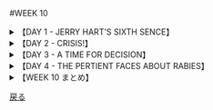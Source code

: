 #WEEK 10
<details><summary>【DAY 1 - JERRY HART'S SIXTH SENCE】</summary>

----
###DAY 1 - JERRY HART'S SIXTH SENCE
####

■ある落ち着かない感じがジェリー・ハートを一日苛んだ。
An uneasy feeling had made Jerry Hart miserable all day long.

■説明は難しいが、過去の同様な衝撃は正確だった。　－厄介事が近づいているのだ。
It was difficult to explain, but the similar sensations in the past had been accurate — trouble was on the way.

■<u>**天候の**</u>悪化を骨の痛みで予言できる人々がいるように、ジェリーは災難の始まりを知覚できた。
Just as some people can predict the onset of <u>**inclement**</u> weather because of an aching in their bones, so could Jerry detect incipient* disaster.

■彼は机に就いて、会社の報告を<u>**熟読し**</u>ようとしたが、努力は無益だった。
He sat at his desk, trying to <u>**peruse**</u> a company report but his efforts were ineffectual*

■彼の内部を苛む感じ、落ち着かない感じのさわり、厄災の<u>**予感**</u>が彼を取り囲んで<u>**止む**</u>ことはなかった。
The gnawing at his insides, the tinge* of uneasiness, the <u>**premonition**</u> of calamity that besieged* him would not <u>**desist**</u>.

■電話が鳴った折、彼は恐怖に<u>**飛び上がった**</u>。電話は彼の妻からだった、そして彼女は錯乱していた。彼らの息子が狂犬に噛まれたのだ。
When the phone rang, he <u>**recoiled**</u> with fear — it was his wife and she was hysterical. Their son had been bitten by a mad dog!

####
----
####|inclement - (天気が)荒れ模様の (unfavorable, stormy)

She blamed her absence from the game on the <u>**inclement**</u> whether, but we knew that was sour grape.

####|peruse - 熟読する, 精読する (to read carefully)

After being admonished by his father, he began to <u>**peruse**</u> the want ads daily.

####|premonition - 予感 (forewarning)

When the black cat crossed her path, Ellen had a <u>**premonition**</u> of disaster.

####|desist - やめる, 思いとどまる (cease)

The pickets promulgated a warning that they would not <u>**desist**</u> in their efforts to enhance their standard of living.

####|recoil - 後退する, 引き返す (draw back)

As the snake prepared to snake, the girls <u>**recoiled**</u> in honor.

</details>
<details><summary>【DAY 2 - CRISIS!】</summary>

----
###DAY 2 - CRISIS!
####

■ジェリー・ハートがその妻からそのことに<u>**関係する**</u>事実を聞き出すやいなや、彼は自宅へと事務所を飛び出した。
As soon as Jerry Hart could get the <u>**pertinent**</u> facts from his wife, he dashed out of the office on his way home.

■彼は廊下で人々を押しのけ、エレベーター係に急ぐように懇願し、老紳士に対して目に余る無礼で、紳士の掴まえたタクシーに飛び乗った。
He joshed* people in the hallway, implored* the elevator operator to hurry, and with flagrant* disregard for an elderly gentleman jumped into the cab he had hailed.

■20分間のタクシー行は永遠に思われ、その間ずっと、ジェリーは恐ろしい考えにとらわれていた。
The twenty-minute taxi ride seemed interminable* and all the while horrible thoughts occurred to Jerry.

■彼はあんぐと顎を開けた醜い<u>**大型犬**</u>の像に<u>**取り憑かれていた**</u>。
Visions of an ugly <u>**mastiff**</u> with foaming jaws <u>**obsessed**</u> him.

■人々の群れが自宅の前に集っており、ためにジェリーは彼らを掻き分けねばならなかった。
A crowd of people had gathered in front of his house so that Jerry had to force his way through them.

■ベッドの上のボビー坊やは、医者、警察、<u>**哀れな**</u>ジェリーの妻、彼の2人の娘、そして<u>**青ざめた**</u>半ダースの隣人達に囲まれていた。
Little Bobby was on his bed, surrounded by a doctor, a policeman, Jerry’s <u>**doleful**</u> wife, his two daughters, and a half-dozen <u>**wan**</u> neighbors.

####
----
####|pertinent - 適切な, しっくりとした (to the point)

During the trial the astute lawyer was able to elicit the <u>**pertinent**</u> information from the key witness.

####|mastiff - 大きな犬([犬種.](https://wanwans.com/new/mastiff) 番犬用) (large dog)

My nervous neighbor brought a pugnacious <u>**mastiff**</u> to frighten burglars.

####|obsess - 取り付く, つきまとう (to haunt, preoccupy)

The stockbroker was <u>**obsessed**</u> with the idea of becoming a painter.

####|doleful - 悲しげな, 陰鬱な (sad, melancholy)

<u>**Doleful**</u> expressions abounded throughout headquarters on the night of the election.

####|wan - (病気・悩みで)青ざめた, 血の気のない (sickly pale)

After the tension, his normally ruddy face wan <u>**wan**</u> and tired.

</details>
<details><summary>【DAY 3 - A TIME FOR DECISION】</summary>
----

###DAY 3 - A TIME FOR DECISION
####

■医者は<u>**感情の表出**</u>を抑えて穏やかに状況を説明した。
The doctor explained the situation calmly, avoiding <u>**histrionics**</u>.

■まず、彼らはその犬が狂犬病であるか分からなかった。
First of all, they didn’t know whether the dog had rabies.

■次に、その<u>**すばしこい**</u>犬はこれまでの捜索を<u>**挫かせていた**</u>。
Secondly, the <u>**elusive**</u> dog had <u>**frustrated**</u> all attempts to find him so far.

■最後に、ボビーに痛みを伴うワクチン接種を2週間に渡り毎日受けさせるかどうかを決めねばならなかった。
Finally, the decision would have to be made whether Bobby was to undergo the painful vaccination administered daily for two weeks.

■ミサスハートは該犬を見た隣人が、「該犬が口から泡を吹き、常時吠え唸っていた－すべて狂犬病であることを示す<u>**兆候である**</u>－としていた」と話した。
Mrs. Hart said that a neighbor who had seen the dog claimed that it had been foaming at the mouth, barking, and growling constantly — all <u>**symptomatic**</u> of rabies.

■だが、警察官は、この20年、国内で狂犬の事件は見られない程<u>**口を挟み**</u>、
But the policeman <u>**interjected**</u> that there hadn’t been a case of a mad dog in the county in over twenty years;

■隣人の報告を否認し、もう1日様子を見るよう提言した。
he repudiated* the neighbor’s report, advocating* that they do nothing for at least another day.

■ミスターアンドミサスハートは、次の方策を考えるため腰を下ろした。
Mr. and Mrs. Hart sat down to think about their next step.

####
----
####|histrionics - 感情の現れ, 芝居がかったしぐさ (display of emotions)

Saying that he would not tolerate her <u>**histrionics**</u>, the director fired the temperamental actess.

####|elusive - わかりにくい,記憶しにくい (hard to grasp)

All his life he found happiness <u>**elusive**</u>, but wealth easy to come by.

####|frustrate - 妨げる, 邪魔する (counteract, foil, thwart)

The wardan <u>**frustrated**</u >the prisoners' attempt to escape by adding more guards.

####|symptomatic - 前兆となる, 兆候的な (having to do with signs or symptoms, indicative)

The sordid rioting was <u>**symptomatic**</u> of the problems facing the learge cities.

####|interject - 不意にさしはさむ (insert, interrupt)

Most viewers hate it when a commercial is <u>**interjected**</u> into a suspence drama.

</details>
<details><summary>【DAY 4 - THE PERTIENT FACES ABOUT RABIES】</summary>
----

###DAY 4 - THE PERTIENT FACES ABOUT RABIES
####

■「その病気について、基本的な情報を下さい、ドクター」<u>**身動きできない**</u>息子の姿に目を向けながらジェリーが言った。
“Give me some of the rudimentary* information about the disease, Doc,” said Jerry, glancing toward the <u>**inert**</u> figure of his son.

■「ええと、ご存じのとおり、病気は以前「恐水病」（水への恐怖）と呼ばれていました。理由は症状の一つが液体の嚥下不能であるためです。
“Well, as you know, the malady* used to be called ‘hydrophobia’ (fear of water) because one of the symptoms is an inability to swallow liquids.

■実際、この病気は感染した動物の唾液にに含まれる活性ヴァイアラスによって引き起こされます。
Actually, it is caused by a live virus from the saliva of an infected animal.

■条件は唾液が噛まれた傷に滲入することで、被害者は狂犬病に罹患しうるのです。
If saliva gets into a bite wound, the victim may get rabies.

■ヴァイアラスは神経を通って背骨と脳に至ります。
The virus travels along the nerves to the spine and brain.

■一度<u>**顕著な**</u>特徴が現れると（10日から6ヶ月の内に）、<u>**まもなく**</u>死に至ります。」
Once the <u>**salient**</u> characteristics appear (ten days to six months) then death is <u>**imminent**</u>.”

■「症状とはどんなものですか？」ミサスハートが尋ねた。
“What are the symptoms?” asked Mrs. Hart.

■「痛みと無感覚、嚥下困難、頭痛及び神経過敏です。また、筋肉の攣り、
“Pain and numbness, difficulty in swallowing, headaches and nervousness.

■そして引き付けです。」
Also, muscle spasms and convulsions.”

■ドクターの発言に<u>**夢中になっていた**</u>、<u>**ショックに弱い**</u>隣人たちは息を飲んだ。
The <u>**squeamish**</u> neighbors who were <u>**engrossed**</u> in the doctor’s remarks gasped.

■「注射を始めるべきと思います。」
“I think we should go ahead with the injections,”

■取り乱したミサスハートが言った。「もう十分伺いましたわ。」
the distraught Mrs. Hart said. “I’ve heard enough.”

####
----
####|inert - 自分で動く力のない, 不活性な (without power to move)

Seeing the <u>**inert**</u> player, the manager dashed out onto the field.

####|salient - 顕著な,目立った (outstanding, prominent)

One of the <u>**salient**</u> features of her poetry is a dependence upon euphemisms.

####|imminent - 今にも起こりそうな, 切迫した (likely to happen, threatening)

The senator loathed it when people said that an atomic war was <u>**imminent**</u>.

####|squeamish - ショックを受ける, 潔癖すぎる, 気難しい (easy shocked, over sensitive)

When his <u>**squimish**</u> partner complained about a lack of ethics, the businessman laughed at his innocence.

####|engrossed - 熱中した, 夢中になって (absorbed)

<u>**Engrossed**</u> in his crossword puzzle, he failed to notice the paucity of customers in the restaurant.
</details>
<details><summary>【WEEK 10 まとめ】</summary>

----

###WEEK 10 まとめ
| 単語        | 意味                                   | 英語での説明                                    |
|-------------|----------------------------------------|-------------------------------------------------|
| inclement   | (天気が)荒れ模様                       | unfavorable, stormy                             |
| peruse      | 熟読する, 精読する                     | to read carefully                               |
| premonition | 予感                                   | forewarning                                     |
| desist      | やめる, 思いとどまる                   | cease                                           |
| recoil      | 後退する, 引き返す                     | draw back                                       |
| pertinent   | 適切な, しっくりとした                 | to the point                                    |
| mastiff     | 大きな犬(犬種)                         | large dog                                       |
| obsess      | 取り付く, つきまとう                   | to haunt, preoccupy                             |
| doleful     | 悲しげな, 陰鬱な                       | sad, melancholy                                 |
| wan         | 青ざめた, 血の気のない                 | sickly pale                                     |
| histrionics | 芝居がかったしぐさ                     | display of emotions                             |
| elusive     | わかりにくい, 記憶しにくい             | hard to grasp                                   |
| frustrate   | 妨げる, 邪魔する                       | counteract, foil, thwart                        |
| symptomatic | 前兆となる, 兆候的な                   | having to do with signs or symptoms, indicative |
| interject   | 不意に差し挟む                         | insert, interrupt                               |
| inert       | 自分で動く力のない                     | without power to move                           |
| salient     | 顕著な, 目立った                       | outstanding, prominent                          |
| imminent    | 今にも起こりそうな, 切迫した           | likely to happen, threatening                   |
| squeamish   | ショックを受ける, 潔癖すぎる, 気難しい | easy shocked, over sensitive                    |
| engrossed   | 熱中した, 夢中になって                 | absorbed                                        |

</details>

[戻る](./index.html)